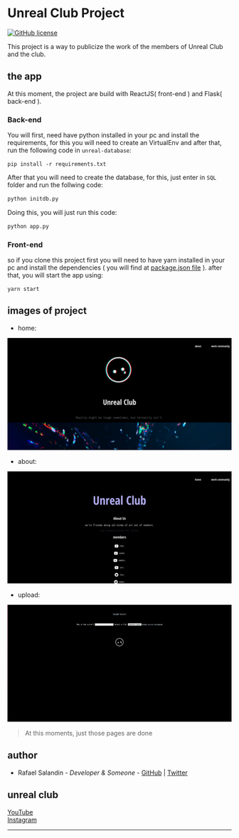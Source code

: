 
# Unreal Club Project

[![GitHub license](https://img.shields.io/github/license/SaLandini/unreal-club)](https://github.com/SaLandini/unreal-club/blob/master/LICENSE)

This project is a way to publicize the work of the members of Unreal Club and the club.

## the app

At this moment, the project are build with ReactJS( front-end ) and Flask( back-end ). 

### Back-end

You will first, need have python installed in your pc and install the requirements, for this you will need to create an VirtualEnv and after that, run the following code in `unreal-database`:

```pip
pip install -r requirements.txt
```

After that you will need to create the database, for this, just enter in `SQL` folder and run the follwing code:
```python
python initdb.py
```

Doing this, you will just run this code:

```python
python app.py
```

### Front-end

so if you clone this project first you will need to have yarn installed in your pc and install the dependencies ( you will find at [package.json file](unreal-web/package.json) ). after that, you will start the app using:

```yarn
yarn start
```

## images of project

- home:

![home](assets/READMEhome.png)

- about:

![about](assets/READMEabout.png)

- upload:

![upload](assets/READMEupload.png)

> At this moments, just those pages are done

## author

- Rafael Salandin - _Developer & Someone_ - [GitHub](https://github.com/SaLandini) | [Twitter](https://twitter.com/Rafaelsm_f95)

## unreal club

[YouTube](https://www.youtube.com/channel/UCiKshD8J1ZotpXJmX5ysCgQ) <br>
[Instagram](https://www.instagram.com/unreal.club/)
____
